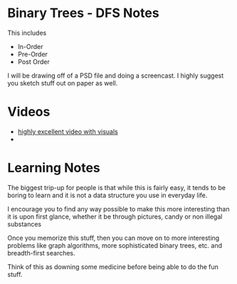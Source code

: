 # Binary Trees - DFS Notes

This includes

* In-Order
* Pre-Order
* Post Order

I will be drawing off of a PSD file and doing a screencast.
I highly suggest you sketch stuff out on paper as well.

# Videos

* [highly excellent video with visuals](https://www.youtube.com/watch?v=gm8DUJJhmY4)
* 

# Learning Notes

The biggest trip-up for people is that while this is fairly easy, it
tends to be boring to learn and it is not a data structure you use
in everyday life.

I encourage you to find any way possible to make this more interesting 
than it is upon first glance, whether it be through pictures, candy or
non illegal substances

Once you memorize this stuff, then you can move on to more interesting
problems like graph algorithms, more sophisticated binary trees, etc. and 
breadth-first searches. 

Think of this as downing some medicine before being able to do the
fun stuff.


